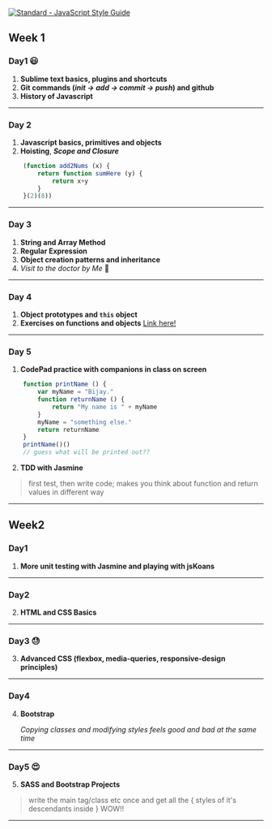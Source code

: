 [![Standard - JavaScript Style Guide](https://img.shields.io/badge/code%20style-standard-brightgreen.svg)](http://standardjs.com/)
## Week 1

### Day1 :smiley:

1. **Sublime text basics, plugins and shortcuts**
2. **Git commands (***init -> add -> commit -> push***) and github**
3. **History of Javascript**

---

### Day 2

1. **Javascript basics, primitives and objects**
2. **Hoisting**, ***Scope and Closure***
```javascript
    (function add2Nums (x) {
        return function sumHere (y) {
            return x+y
        }
    }(2)(8))
```
---

### Day 3

1. **String and Array Method**
2. **Regular Expression**
3. **Object creation patterns and inheritance**
4. *Visit to the doctor by Me* :hospital:

---

### Day 4

1. **Object prototypes and `this` object**
2. **Exercises on functions and objects** [Link here!](https://github.com/juanmaguitar/exercises-javascript/tree/master/07-exercises-functions)

---

### Day 5

1. **CodePad practice with companions in class on screen**
```javascript
    function printName () {
        var myName = "Bijay."
        function returnName () {
            return "My name is " + myName
        }
        myName = "something else."
        return returnName
    }
    printName()()
    // guess what will be printed out??
```
2. **TDD with Jasmine**

>first test, then write code; makes you think about function and return values in different way

---

## Week2

### Day1

1. **More unit testing with Jasmine and playing with jsKoans**

---

### Day2

2. **HTML and CSS Basics**

---

### Day3 :sweat:

3. **Advanced CSS (flexbox, media-queries, responsive-design principles)**

---

### Day4

4. **Bootstrap**

    *Copying classes and modifying styles feels good and bad at the same time*

---

### Day5 :heart_eyes:

5. **SASS and Bootstrap Projects**
    
>write the main tag/class etc once and get all the { styles of it's descendants inside } WOW!!

---



